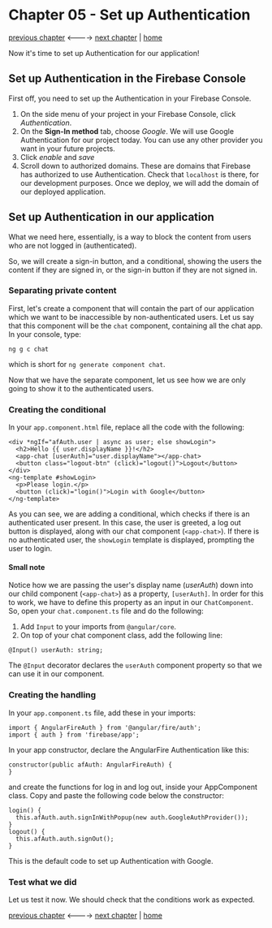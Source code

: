 # Chapter 05 - Set up Authentication

[previous chapter](Chapter_04.md) <----> [next chapter](Chapter_06.md) | [home](README.md)

Now it's time to set up Authentication for our application!

## Set up Authentication in the Firebase Console

First off, you need to set up the Authentication in your Firebase Console.

1. On the side menu of your project in your Firebase Console, click *Authentication*.
2. On the __Sign-In method__ tab, choose *Google*. We will use Google Authentication
  for our project today. You can use any other provider you want in your future
  projects.
3. Click *enable* and *save*
4. Scroll down to authorized domains. These are domains that Firebase has authorized
to use Authentication. Check that `localhost` is there, for our development purposes.
Once we deploy, we will add the domain of our deployed application.

## Set up Authentication in our application

What we need here, essentially, is a way to block the content from users who are
not logged in (authenticated).

So, we will create a sign-in button, and a conditional, showing the users
the content if they are signed in, or the sign-in button if they are not signed in.

### Separating private content
First, let's create a component that will contain the part of our application which
we want to be inaccessible by non-authenticated users. Let us say that
this component will be the `chat` component, containing all the chat app.
In your console, type:
```
ng g c chat
```
which is short for `ng generate component chat`.

Now that we have the separate component, let us see how we are only going to show
it to the authenticated users.

### Creating the conditional

In your `app.component.html` file, replace all the code with the following:
```
<div *ngIf="afAuth.user | async as user; else showLogin">
  <h2>Hello {{ user.displayName }}!</h2>
  <app-chat [userAuth]="user.displayName"></app-chat>
  <button class="logout-btn" (click)="logout()">Logout</button>
</div>
<ng-template #showLogin>
  <p>Please login.</p>
  <button (click)="login()">Login with Google</button>
</ng-template>
```

As you can see, we are adding a conditional, which checks if there is an
authenticated user present. In this case, the user is greeted, a log out button is
displayed, along with our chat component (`<app-chat>`).
If there is no authenticated user, the `showLogin` template is displayed, prompting
the user to login.

#### Small note
Notice how we are passing the user's display name (_userAuth_) down into our child component (`<app-chat>`)
as a property, `[userAuth]`.
In order for this to work, we have to define this property as an input in our
`ChatComponent`. So, open your `chat.component.ts` file and do the following:
1. Add `Input` to your imports from `@angular/core`.
2. On top of your chat component class, add the following line:
```  
@Input() userAuth: string;
```
The `@Input` decorator declares the `userAuth` component property so that we can
use it in our component.

### Creating the handling

In your `app.component.ts` file, add these in your imports:
```
import { AngularFireAuth } from '@angular/fire/auth';
import { auth } from 'firebase/app';
```

In your app constructor, declare the AngularFire Authentication like this:
```
constructor(public afAuth: AngularFireAuth) {
}
```
and create the functions for log in and log out, inside your
AppComponent class. Copy and paste the following code below the constructor:
```
login() {
  this.afAuth.auth.signInWithPopup(new auth.GoogleAuthProvider());
}
logout() {
  this.afAuth.auth.signOut();
}
```
This is the default code to set up Authentication with Google.

### Test what we did
Let us test it now. We should check that the conditions work as expected.

[previous chapter](Chapter_04.md) <----> [next chapter](Chapter_06.md) | [home](README.md)
